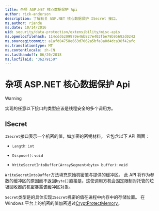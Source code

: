 ```yaml
---
title: 杂项 ASP.NET 核心数据保护 Api
author: rick-anderson
description: 了解有关 ASP.NET 核心数据保护 ISecret 接口。
ms.author: riande
ms.date: 10/14/2016
uid: security/data-protection/extensibility/misc-apis
ms.openlocfilehash: 114cdd6209970e46b827e403fbe79b95692d0242
ms.sourcegitcommit: a1afd04758e663d7062a5bfa8a0d4dca38f42afc
ms.translationtype: MT
ms.contentlocale: zh-CN
ms.lasthandoff: 06/20/2018
ms.locfileid: "36279150"
---
```

# <a name="miscellaneous-aspnet-core-data-protection-apis"></a>杂项 ASP.NET 核心数据保护 Api

<a name="data-protection-extensibility-mics-apis"></a>

>[!WARNING]
> 实现的任意以下接口的类型应该是线程安全的多个调用方。

## <a name="isecret"></a>ISecret

`ISecret`接口表示一个机密的值，如加密的密钥材料。 它包含以下 API 图面：

* `Length`: `int`

* `Dispose()`: `void`

* `WriteSecretIntoBuffer(ArraySegment<byte> buffer)`: `void`

`WriteSecretIntoBuffer`方法填充原始机密值与提供的缓冲区。 此 API 将作为参数的缓冲区的原因而不返回`byte[]`直接是，这使调用方机会固定限制对托管的垃圾回收器的机密暴露该缓冲区对象。

`Secret`类型是的具体实现`ISecret`机密的值在进程中内存中的存储位置。 在 Windows 平台上的机密的值加密通过[CryptProtectMemory](https://msdn.microsoft.com/library/windows/desktop/aa380262(v=vs.85).aspx)。
